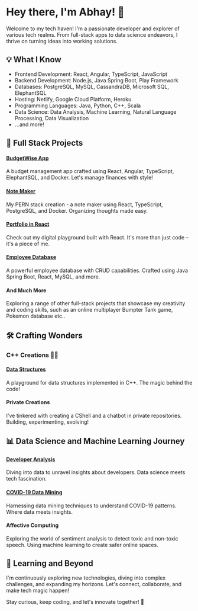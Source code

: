 # Hey there, I'm Abhay! 👋

Welcome to my tech haven! I'm a passionate developer and explorer of various tech realms. From full-stack apps to data science endeavors, I thrive on turning ideas into working solutions.

## 💡 What I Know

- Frontend Development: React, Angular, TypeScript, JavaScript
- Backend Development: Node.js, Java Spring Boot, Play Framework
- Databases: PostgreSQL, MySQL, CassandraDB, Microsoft SQL, ElephantSQL
- Hosting: Netlify, Google Cloud Platform, Heroku
- Programming Languages: Java, Python, C++, Scala
- Data Science: Data Analysis, Machine Learning, Natural Language Processing, Data Visualization
- ...and more!

## 🚀 Full Stack Projects

#### [BudgetWise App](https://github.com/abhay2209/budget-wise-app)
A budget management app crafted using React, Angular, TypeScript, ElephantSQL, and Docker. Let's manage finances with style!

#### [Note Maker](https://github.com/abhay2209/Note-Maker)
My PERN stack creation - a note maker using React, TypeScript, PostgreSQL, and Docker. Organizing thoughts made easy.

#### [Portfolio in React](https://github.com/abhay2209/Portfolio-React)
Check out my digital playground built with React. It's more than just code – it's a piece of me.

#### [Employee Database](https://github.com/abhay2209/employee_database)
A powerful employee database with CRUD capabilities. Crafted using Java Spring Boot, React, MySQL, and more.

#### And Much More
Exploring a range of other full-stack projects that showcase my creativity and coding skills, such as an online multiplayer Bumpter Tank game, Pokemon database etc..

## 🛠️ Crafting Wonders

### C++ Creations 🧑‍💻

#### [Data Structures](https://github.com/abhay2209/Data-Structures)
A playground for data structures implemented in C++. The magic behind the code!

#### Private Creations
I've tinkered with creating a CShell and a chatbot in private repositories. Building, experimenting, evolving!

## 📊 Data Science and Machine Learning Journey

#### [Developer Analysis](https://github.com/abhay2209/Developer_analysis)
Diving into data to unravel insights about developers. Data science meets tech fascination.

#### [COVID-19 Data Mining](https://github.com/abhay2209/Covid-19-data-mining-software)
Harnessing data mining techniques to understand COVID-19 patterns. Where data meets insights.

#### Affective Computing
Exploring the world of sentiment analysis to detect toxic and non-toxic speech. Using machine learning to create safer online spaces.

## 🌱 Learning and Beyond

I'm continuously exploring new technologies, diving into complex challenges, and expanding my horizons. Let's connect, collaborate, and make tech magic happen!

Stay curious, keep coding, and let's innovate together! 🌟
